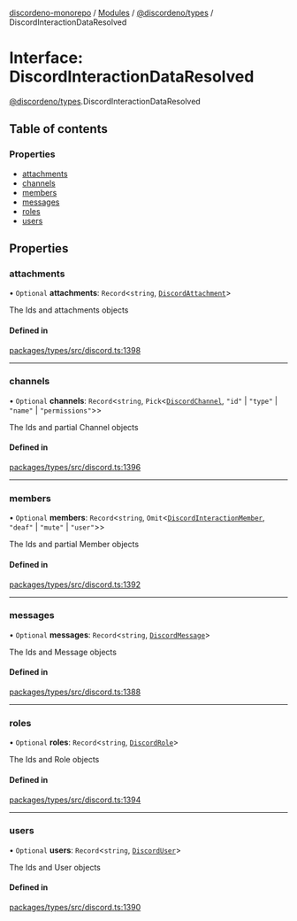 [discordeno-monorepo](../README.md) / [Modules](../modules.md) / [@discordeno/types](../modules/discordeno_types.md) / DiscordInteractionDataResolved

# Interface: DiscordInteractionDataResolved

[@discordeno/types](../modules/discordeno_types.md).DiscordInteractionDataResolved

## Table of contents

### Properties

- [attachments](discordeno_types.DiscordInteractionDataResolved.md#attachments)
- [channels](discordeno_types.DiscordInteractionDataResolved.md#channels)
- [members](discordeno_types.DiscordInteractionDataResolved.md#members)
- [messages](discordeno_types.DiscordInteractionDataResolved.md#messages)
- [roles](discordeno_types.DiscordInteractionDataResolved.md#roles)
- [users](discordeno_types.DiscordInteractionDataResolved.md#users)

## Properties

### attachments

• `Optional` **attachments**: `Record`<`string`, [`DiscordAttachment`](discordeno_types.DiscordAttachment.md)\>

The Ids and attachments objects

#### Defined in

[packages/types/src/discord.ts:1398](https://github.com/deepsarda/discordeno/blob/c6dc30bb/packages/types/src/discord.ts#L1398)

---

### channels

• `Optional` **channels**: `Record`<`string`, `Pick`<[`DiscordChannel`](discordeno_types.DiscordChannel.md), `"id"` \| `"type"` \| `"name"` \| `"permissions"`\>\>

The Ids and partial Channel objects

#### Defined in

[packages/types/src/discord.ts:1396](https://github.com/deepsarda/discordeno/blob/c6dc30bb/packages/types/src/discord.ts#L1396)

---

### members

• `Optional` **members**: `Record`<`string`, `Omit`<[`DiscordInteractionMember`](discordeno_types.DiscordInteractionMember.md), `"deaf"` \| `"mute"` \| `"user"`\>\>

The Ids and partial Member objects

#### Defined in

[packages/types/src/discord.ts:1392](https://github.com/deepsarda/discordeno/blob/c6dc30bb/packages/types/src/discord.ts#L1392)

---

### messages

• `Optional` **messages**: `Record`<`string`, [`DiscordMessage`](discordeno_types.DiscordMessage.md)\>

The Ids and Message objects

#### Defined in

[packages/types/src/discord.ts:1388](https://github.com/deepsarda/discordeno/blob/c6dc30bb/packages/types/src/discord.ts#L1388)

---

### roles

• `Optional` **roles**: `Record`<`string`, [`DiscordRole`](discordeno_types.DiscordRole.md)\>

The Ids and Role objects

#### Defined in

[packages/types/src/discord.ts:1394](https://github.com/deepsarda/discordeno/blob/c6dc30bb/packages/types/src/discord.ts#L1394)

---

### users

• `Optional` **users**: `Record`<`string`, [`DiscordUser`](discordeno_types.DiscordUser.md)\>

The Ids and User objects

#### Defined in

[packages/types/src/discord.ts:1390](https://github.com/deepsarda/discordeno/blob/c6dc30bb/packages/types/src/discord.ts#L1390)
